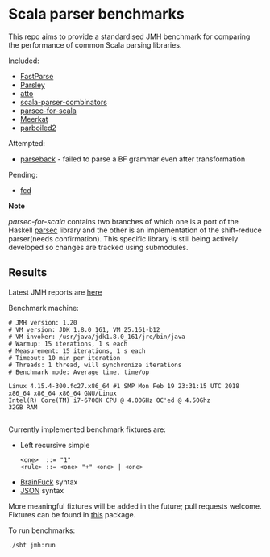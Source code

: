 # Scala parser benchmarks

This repo aims to provide a standardised JMH benchmark for comparing the performance
of common Scala parsing libraries. 

Included:

 * [FastParse](https://github.com/lihaoyi/fastparse)
 * [Parsley](https://github.com/J-mie6/Parsley)
 * [atto](http://tpolecat.github.io/atto/)
 * [scala-parser-combinators](https://github.com/scala/scala-parser-combinators)
 * [parsec-for-scala](https://bitbucket.org/J_mie6/parsec-for-scala)
 * [Meerkat](http://meerkat-parser.github.io/index.html)
 * [parboiled2](https://github.com/sirthias/parboiled2)

Attempted:

 * [parseback](https://github.com/djspiewak/parseback) - failed to parse a BF grammar even after 
 transformation

Pending:

 * [fcd](https://github.com/b-studios/fcd)
 

**Note**

*parsec-for-scala* contains two branches of which one is a port of the Haskell 
[parsec](https://github.com/haskell/parsec) library and the other is an 
implementation of the shift-reduce parser(needs confirmation). This specific library is still being
actively developed so changes are tracked using submodules.


## Results

Latest JMH reports are [here](https://tom91136.github.io/scala-parser-benchmarks/report.html)

<!---
Latest PDF results are [here](results/data.pdf)
-->

Benchmark machine:
```
# JMH version: 1.20
# VM version: JDK 1.8.0_161, VM 25.161-b12
# VM invoker: /usr/java/jdk1.8.0_161/jre/bin/java
# Warmup: 15 iterations, 1 s each
# Measurement: 15 iterations, 1 s each
# Timeout: 10 min per iteration
# Threads: 1 thread, will synchronize iterations
# Benchmark mode: Average time, time/op

Linux 4.15.4-300.fc27.x86_64 #1 SMP Mon Feb 19 23:31:15 UTC 2018 x86_64 x86_64 x86_64 GNU/Linux
Intel(R) Core(TM) i7-6700K CPU @ 4.00GHz OC'ed @ 4.50Ghz
32GB RAM
 
```

Currently implemented benchmark fixtures are:

 * Left recursive simple
 	```
 	<one>  ::= "1"
 	<rule> ::= <one> "+" <one> | <one>
 	```
 * [BrainFuck](https://github.com/brain-lang/brainfuck) syntax
 * [JSON](https://www.json.org/) syntax
 
	
More meaningful fixtures will be added in the future; pull requests welcome.
Fixtures can be found in [this](src/main/scala/net/kurobako/spb) package.

To run benchmarks:

    ./sbt jmh:run